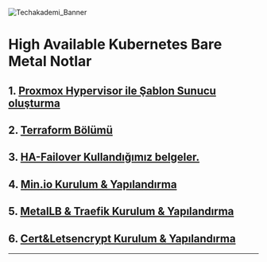 ![Techakademi_Banner](https://user-images.githubusercontent.com/66215655/143013759-914be3d5-a157-45cb-af62-3f8371cb8ca9.png)

# High Available Kubernetes Bare Metal Notlar

## 1. [Proxmox Hypervisor ile Şablon Sunucu oluşturma](./01-ProxMox/Readme.md)

## 2. [Terraform Bölümü](./02-Terraform)

## 3. [HA-Failover Kullandığımız belgeler.](./03-HA-Failover)

## 4. [Min.io Kurulum & Yapılandırma ](./04-Backup/Readme.md)

## 5. [MetalLB & Traefik Kurulum & Yapılandırma ](./05-Metal&Traefik)

## 6. [Cert&Letsencrypt Kurulum & Yapılandırma ](./06-Cert&Letsencrypt)
---
